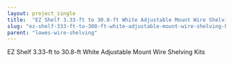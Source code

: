 ```yaml
---
layout: project_single
title:  "EZ Shelf 3.33-ft to 30.8-ft White Adjustable Mount Wire Shelving Kits"
slug: "ez-shelf-333-ft-to-308-ft-white-adjustable-mount-wire-shelving-kits"
parent: "lowes-wire-shelving"
---
```

EZ Shelf 3.33-ft to 30.8-ft White Adjustable Mount Wire Shelving Kits